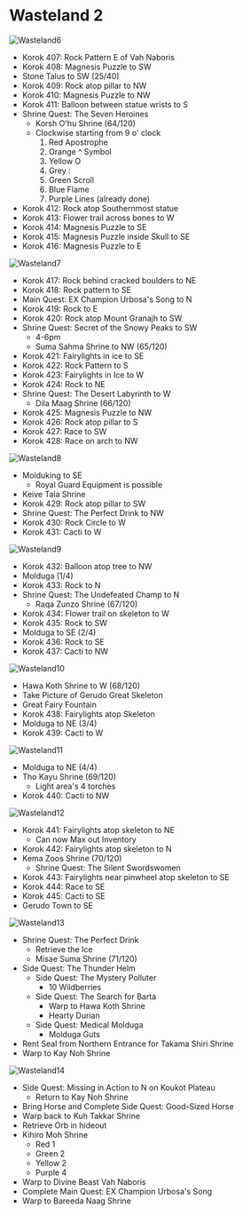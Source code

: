 # Wasteland 2

![Wasteland6](images/Wasteland6.PNG)

* Korok 407: Rock Pattern E of Vah Naboris
* Korok 408: Magnesis Puzzle to SW
* Stone Talus to SW (25/40)
* Korok 409: Rock atop pillar to NW
* Korok 410: Magnesis Puzzle to NW
* Korok 411: Balloon between statue wrists to S
* Shrine Quest: The Seven Heroines
  * Korsh O'hu Shrine (64/120)
  * Clockwise starting from 9 o' clock
    1. Red Apostrophe
    2. Orange ^ Symbol
    3. Yellow O
    4. Grey :
    5. Green Scroll
    6. Blue Flame
    7. Purple Lines (already done)
* Korok 412: Rock atop Southernmost statue
* Korok 413: Flower trail across bones to W
* Korok 414: Magnesis Puzzle to SE
* Korok 415: Magnesis Puzzle inside Skull to SE
* Korok 416: Magnesis Puzzle to E

![Wasteland7](images/Wasteland7.PNG)

* Korok 417: Rock behind cracked boulders to NE
* Korok 418: Rock pattern to SE
* Main Quest: EX Champion Urbosa's Song to N
* Korok 419: Rock to E
* Korok 420: Rock atop Mount Granajh to SW
* Shrine Quest: Secret of the Snowy Peaks to SW
  * 4-6pm
  * Suma Sahma Shrine to NW (65/120)
* Korok 421: Fairylights in ice to SE
* Korok 422: Rock Pattern to S
* Korok 423: Fairylights in Ice to W
* Korok 424: Rock to NE
* Shrine Quest: The Desert Labyrinth to W
  * Dila Maag Shrine (66/120)
* Korok 425: Magnesis Puzzle to NW
* Korok 426: Rock atop pillar to S
* Korok 427: Race to SW
* Korok 428: Race on arch to NW

![Wasteland8](images/Wasteland8.PNG)

* Molduking to SE
  * Royal Guard Equipment is possible
* Keive Tala Shrine
* Korok 429: Rock atop pillar to SW
* Shrine Quest: The Perfect Drink to NW
* Korok 430: Rock Circle to W
* Korok 431: Cacti to W

![Wasteland9](images/Wasteland9.PNG)

* Korok 432: Balloon atop tree to NW
* Molduga (1/4)
* Korok 433: Rock to N
* Shrine Quest: The Undefeated Champ to N
  * Raqa Zunzo Shrine (67/120)
* Korok 434: Flower trail on skeleton to W
* Korok 435: Rock to SW
* Molduga to SE (2/4)
* Korok 436: Rock to SE
* Korok 437: Cacti to NW

![Wasteland10](images/Wasteland10.PNG)

* Hawa Koth Shrine to W (68/120)
* Take Picture of Gerudo Great Skeleton
* Great Fairy Fountain
* Korok 438: Fairylights atop Skeleton
* Molduga to NE (3/4)
* Korok 439: Cacti to W

![Wasteland11](images/Wasteland11.PNG)

* Molduga to NE (4/4)
* Tho Kayu Shrine (69/120)
  * Light area's 4 torches
* Korok 440: Cacti to NW

![Wasteland12](images/Wasteland12.PNG)

* Korok 441: Fairylights atop skeleton to NE
  * Can now Max out Inventory
* Korok 442: Fairylights atop skeleton to N
* Kema Zoos Shrine (70/120)
  * Shrine Quest: The Silent Swordswomen
* Korok 443: Fairylights near pinwheel atop skeleton to SE
* Korok 444: Race to SE
* Korok 445: Cacti to SE
* Gerudo Town to SE

![Wasteland13](images/Wasteland13.PNG)

* Shrine Quest: The Perfect Drink
  * Retrieve the Ice
  * Misae Suma Shrine (71/120)
* Side Quest: The Thunder Helm
  * Side Quest: The Mystery Polluter
    * 10 Wildberries
  * Side Quest: The Search for Barta
    * Warp to Hawa Koth Shrine
    * Hearty Durian
  * Side Quest: Medical Molduga
    * Molduga Guts
* Rent Seal from Northern Entrance for Takama Shiri Shrine
* Warp to Kay Noh Shrine

![Wasteland14](images/Wasteland14.PNG)

* Side Quest: Missing in Action to N on Koukot Plateau
  * Return to Kay Noh Shrine
* Bring Horse and Complete Side Quest: Good-Sized Horse
* Warp back to Kuh Takkar Shrine
* Retrieve Orb in hideout
* Kihiro Moh Shrine
  * Red 1
  * Green 2
  * Yellow 2
  * Purple 4
* Warp to Divine Beast Vah Naboris
* Complete Main Quest: EX Champion Urbosa's Song
* Warp to Bareeda Naag Shrine
